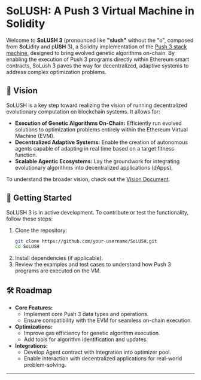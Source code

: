 # **SoLUSH**: A Push 3 Virtual Machine in Solidity

Welcome to **SoLUSH 3** (pronounced like **"slush"** without the "o", composed from **S**o**L**idity and p**USH** 3), a Solidity implementation of the [Push 3 stack machine](http://faculty.hampshire.edu/lspector/push3-description.html), designed to bring evolved genetic algorithms on-chain. By enabling the execution of Push 3 programs directly within Ethereum smart contracts, SoLush 3 paves the way for decentralized, adaptive systems to address complex optimization problems.

## 🌟 Vision

SoLUSH is a key step toward realizing the vision of running decentralized evolutionary computation on blockchain systems. It allows for:

- **Execution of Genetic Algorithms On-Chain:** Efficiently run evolved solutions to optimization problems entirely within the Ethereum Virtual Machine (EVM).
- **Decentralized Adaptive Systems:** Enable the creation of autonomous agents capable of adapting in real time based on a target fitness function.
- **Scalable Agentic Ecosystems:** Lay the groundwork for integrating evolutionary algorithms into decentralized applications (dApps).

To understand the broader vision, check out the [Vision Document](vision.md).

## 🚀 Getting Started

SoLUSH 3 is in active development. To contribute or test the functionality, follow these steps:

1. Clone the repository:
   ```bash
   git clone https://github.com/your-username/SoLUSH.git
   cd SoLUSH
   ```
2. Install dependencies (if applicable).
3. Review the examples and test cases to understand how Push 3 programs are executed on the VM.


## 🛠️ Roadmap

- **Core Features:**
  - Implement core Push 3 data types and operations.
  - Ensure compatibility with the EVM for seamless on-chain execution.
- **Optimizations:**
  - Improve gas efficiency for genetic algorithm execution.
  - Add tools for algorithm identification and updates.
- **Integrations:**
  - Develop Agent contract with integration into optimizer pool.
  - Enable interaction with decentralized applications for real-world problem-solving.

---
